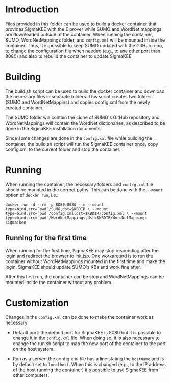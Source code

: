 Introduction
============

Files provided in this folder can be used to build a docker container that
provides SigmaKEE with the E prover while SUMO and WordNet mappings are
downloaded outside of the container. When running the container, SUMO,
WordNetMappings folder, and ``config.xml`` will be mounted inside the container.
Thus, it is possible to keep SUMO updated with the GitHub repo, to change the
configuration file when needed (e.g., to use other port than 8080) and also to
rebuild the container to update SigmaKEE.

Building
========

The build.sh script can be used to build the docker container and download the
necessary files in separate folders. This script creates two folders (SUMO and
WordNetMappins) and copies config.xml from the newly created container.

The SUMO folder will contain the clone of SUMO's GitHub repository and
WordNetMappings will contain the WordNet dictionaries, as described to be done
in the SigmaKEE installation documents.

Since some changes are done in the ``config.xml`` file while building the container,
the build.sh script will run the SigmaKEE container once, copy config.xml to the
current folder and stop the container.

Running
=======

When running the container, the necessary folders and ``config.xml`` file should
be mounted in the correct paths. This can be done with the ``--mount`` option of
``docker run``, i.e.:

``docker run -d --rm -p 8080:8080 --m --mount type=bind,src=`pwd`/SUMO,dst=$KBDIR \
--mount type=bind,src=`pwd`/config.xml,dst=$KBDIR/config.xml \
--mount type=bind,src=`pwd`/WordNetMappings,dst=$KBDIR/WordNetMappings sigma:kee``

Running for the first time
--------------------------

When running for the first time, SigmaKEE may stop responding after the login
and redirect the browser to init.jsp. One workaround is to run the container
without WordNetMappings mounted in the first time and make the login. SigmaKEE
should update SUMO's KBs and work fine after.

After this first run, the container can be stop and WordNetMappings can be
mounted inside the container without any problem.


Customization
=============

Changes in the ``config.xml`` can be done to make the container work as necessary:

- Default port: the default port for SigmaKEE is 8080 but it is possible to
  change it in the ``config.xml`` file. When doing so, it is also necessary to
  change the run.sh script to map the new port of the container to the port on
  the host system.

- Run as a server: the config.xml file has a line stating the ``hostname`` and is
  by default set to ``localhost``. When this is changed (e.g., to the IP address
  of the host running the container) it's possible to use SigmaKEE from other
  computers.
